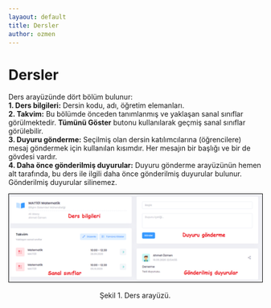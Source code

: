 ```yaml
---
layaout: default
title: Dersler
author: ozmen
---
```

# Dersler

Ders arayüzünde dört bölüm bulunur: <br>
**1. Ders bilgileri:** Dersin kodu, adı, öğretim elemanları. <br>
**2. Takvim:** Bu bölümde önceden tanımlanmış ve yaklaşan sanal sınıflar görülmektedir. **Tümünü Göster** butonu kullanılarak geçmiş sanal sınıflar görülebilir. <br> 
**3. Duyuru gönderme:** Seçilmiş olan dersin katılımcılarına (öğrencilere) mesaj göndermek için kullanılan kısımdır. Her mesajın bir başlığı ve bir de gövdesi vardır. <br> 
**4. Daha önce gönderilmiş duyurular:** Duyuru gönderme arayüzünün hemen alt tarafında, bu ders ile ilgili daha önce gönderilmiş duyurular bulunur. Gönderilmiş duyurular silinemez.<br>

<img style="border:1px solid black" src="assets/images/ders.png"/>
<p style="text-align: center;">Şekil 1. Ders arayüzü. </p>

